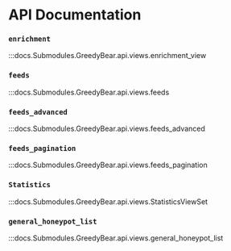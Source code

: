 # API Documentation

### `enrichment`
:::docs.Submodules.GreedyBear.api.views.enrichment_view

### `feeds`
:::docs.Submodules.GreedyBear.api.views.feeds

### `feeds_advanced`
:::docs.Submodules.GreedyBear.api.views.feeds_advanced

### `feeds_pagination`
:::docs.Submodules.GreedyBear.api.views.feeds_pagination

### `Statistics`
:::docs.Submodules.GreedyBear.api.views.StatisticsViewSet

### `general_honeypot_list`
:::docs.Submodules.GreedyBear.api.views.general_honeypot_list


